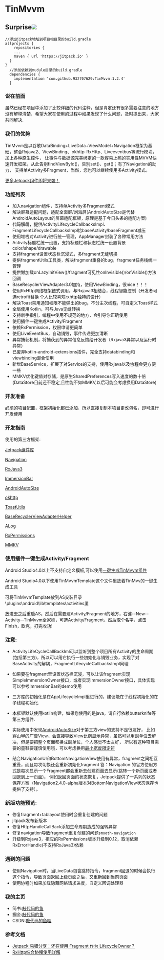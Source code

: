 # TinMvvm #

## Surprise[![](https://jitpack.io/v/932707629/TinMvvm.svg)](https://jitpack.io/#932707629/TinMvvm)

```
//添加jitpack地址到项目根目录的build.gradle
allprojects {
    repositories {
    ...
    maven { url 'https://jitpack.io' }
  }
}
  //添加依赖到mudule目录的build.gradle
  dependencies {
    implementation 'com.github.932707629:TinMvvm:1.2.4'
  }
```

### 说在前面 ###
虽然已经在项目中添加了比较详细的代码注释，但是肯定还有很多需要注意的地方没有解释清楚，希望大家在使用的过程中如果发现了什么问题，及时提出来，大家共同解决.

### 我们的优势 ###
TinMvvm是以谷歌DataBinding+LiveData+ViewModel+Navigation框架为基础，整合Rxjava2、ViewBinding、okhttp-RxHttp、Liveeventbus等流行模块，加上各种原生控件，
让事件与数据源完美绑定的一款容易上瘾的实用性MVVM快速开发框架。从此告别findViewById()，告别set()、get()；有了Navigation的助力，
支持单Activity多Fragment，当然，您也可以继续使用多Activity模式。

[更多Jetpack组件即将来袭！](https://developer.android.google.cn/jetpack "更多Jetpack组件即将来袭")

### 功能列表 ###

- 加入navigation组件，支持单Activity多Fragment模式
- 解决屏幕适配问题，适配全面屏/刘海屏(AndroidAutoSize是代替AndroidAutoLayout的屏幕适配框架，原理是基于今日头条的适配方案)
- 代码解耦，提供ActivityLifecycleCallbacksImpl、FragmentLifecycleCallbacksImpl给baseActivity/baseFragment减压
- 使用堆栈对Activity进行统一管理，AppManager封装了各种常用方法
- Activity标题栏统一设置，支持标题栏和状态栏统一设置背景color/shape/drawable
- 支持fragment设置状态栏沉浸式，多fragment无缝切换
- 提供fragmentUtils工具类，解决fragment重叠的bug，fragment任务栈统一管理
- 提供懒加载onLazyInitView()/fragment可见性onInvisible()/onVisible()方法回调
- BaseRecyclerViewAdapter3.0加持，使用ViewBinding，很nice！！！
- 使用RxHttp网络框架链式调用，与Rxjava3相结合，线程智能控制（开发者可选retrofit替换 个人比较喜欢rxhttp独特的设计）
- 解决Toast禁用通知权限不能弹出的bug，不分主次线程，可自定义Toast样式
- 全局使用Kotlin，可与Java无缝转换
- 支持新手指引，编程中使用不规范的地方，会引导你正确使用
- 使用插件一键生成Activity/Fragment
- 依赖RxPermission，权限申请更简单
- 使用LiveEventBus，自动销毁，事件传递更加清晰
- 异常捕获机制，将捕获到的异常信息反馈给开发者（Rxjava3异常以及运行时异常）
- 已废弃kotlin-android-extensions插件，完全支持databinding和viewbinding混合使用
- 新增BaseService，扩展了对Service的支持，使用Rxjava以及协程会更方便一些
- MMKV优化键值对存储，是原生SharedPreferences写入速度的数十倍(DataStore目前还不稳定,且性能不如MMKV,以后可能会考虑换用DataStore)



### 开发准备 ###

必须的项目配置，框架初始化都已添加，所以直接复制本项目更改包名，即可进行开发使用

### 开发指南 ###

使用的第三方框架:

[Jetpack组件库](https://developer.android.google.cn/jetpack "Jetpack组件库")

[Navigation](https://developer.android.google.cn/jetpack/androidx/releases/navigation "Navigation")

[RxJava3](https://github.com/ReactiveX/RxJava "RxJava3")

[ImmersionBar](https://github.com/gyf-dev/ImmersionBar "ImmersionBar")

[AndroidAutoSize](https://github.com/JessYanCoding/AndroidAutoSize)

[okhttp](https://github.com/square/okhttp "okhttp")

[ToastUtils](https://github.com/getActivity/ToastUtils "ToastUtils")

[BaseRecyclerViewAdapterHelper](https://github.com/CymChad/BaseRecyclerViewAdapterHelper "BaseRecyclerViewAdapterHelper")

[ALog](https://github.com/Blankj/ALog "ALog")

[RxPermissions](https://github.com/tbruyelle/RxPermissions "RxPermissions")

[MMKV](https://github.com/Tencent/MMKV "MMKV")

### 使用插件一键生成Activity/Fragment ###

Android Studio4.0以上不支持自定义模板,可以使用[一键生成TinMvvm组件](https://github.com/932707629/tin-mvvm-template)

Android Studio4.0以下使用TinMvvmTemplate这个文件里放着TinMvv的一键生成工具

可将TinMvvmTemplate放到AS安装目录\plugins\android\lib\templates\activities里

放进去之后重启AS，然后在需要建Activity/Fragment的地方，右键--New--Activity--TinMvvm全家桶，可选Activity/Fragment，然后取个名字，点击Finish，欧克，打完收功!

### 注意: ###

- ActivityLifeCycleCallBackIml可以监听到整个项目所有Activity的生命周期(包括第三方)，所以可以用它执行一些初始化与销毁业务，实现了对BaseActivity的解耦，FragmentLifecycleCallbacksImpl同理

- 如果要在fragment里设置状态栏沉浸，可以让该fragment实现SimpleImmersionOwner接口，或者实现ImmersionOwner接口，具体实现可以参考ImmersionBar的demo使用

- 三方库的初始化是在AppLifecycleImpl里进行的，建议能在子线程初始化的在子线程初始化.

- 本框架默认使用kotlin构建，如果您使用的是java，请自行依赖butterknife等第三方组件.

- 实际使用中发现[AndroidAutoSize](https://www.jianshu.com/p/55e0fca23b4f "骚年你的屏幕适配方式该升级了")对于第三方view的支持不是很友好，
比如穿山甲的广告View，会直接导致View比例显示异常，虽然可以用副单位去解决，但是要把整个页面都换成副单位，个人感觉不太友好，
所以有这种项目需要的童鞋要谨慎使用哦，可以考虑换用[最小宽度限定符](https://www.jianshu.com/p/2aded8bb6ede "骚年你的屏幕适配方式该升级了")

- 结合NavigationUI和BottomNavigationView使用有异常，fragment之间相互重叠，而且每次切换还会重新初始化fragment
  答：Navigation 的官方使用方式是每次显示一个Fragment都会重新去创建页面去显示(跳转一个新页面或者回退到上一页面)，
  例如返回页面的状态恢复，Jetpack提供了一系列的状态保存方案（Navigation2.4.0-alpha版本对BottomNavigationView状态保存也提供了支持）。

### 新版功能预览:

- 修复fragment+tablayout使用时会重复创建的问题
- jitpack发布新版本
- 修复HttpHandleCallBack添加生命周期造成的强转异常
- 修复navigation导致fragment重复创建的问题```smooth-navigation```
- 升级到Rxjava3，相应的RxPermissions版本升级到0.12，取消依赖RxErrorHandle(不支持RxJava3)依赖

### 遇到的问题

- 使用Navigation时，当LiveData包含跳转指令，fragment回退的时候会执行这个指令，导致页面返回上级页面之后，又重新回到当前页面
- 使用协程时如果加载隐藏网络请求进度，自定义回调处理器

### 我的主页 ###

 - 简书:[敲代码的鱼](https://www.jianshu.com/u/db6ff36dac08 "敲代码的鱼")
 - 掘金:[敲代码的鱼](https://juejin.cn/user/1865248698012616 "敲代码的鱼")
 - CSDN:[敲代码的鱼哇](https://blog.csdn.net/qq_35195386?spm=1001.2101.3001.5343 "敲代码的鱼哇")

### 参考文档

- [Jetpack 易错分享：还在使用 Fragment 作为 LifecycleOwner？](https://mp.weixin.qq.com/s/_2YSV_JsjDJ7CuHJngMbqQ)
- [RxHttp结合协程使用详解](https://juejin.cn/post/6844904100090347528#heading-2)

